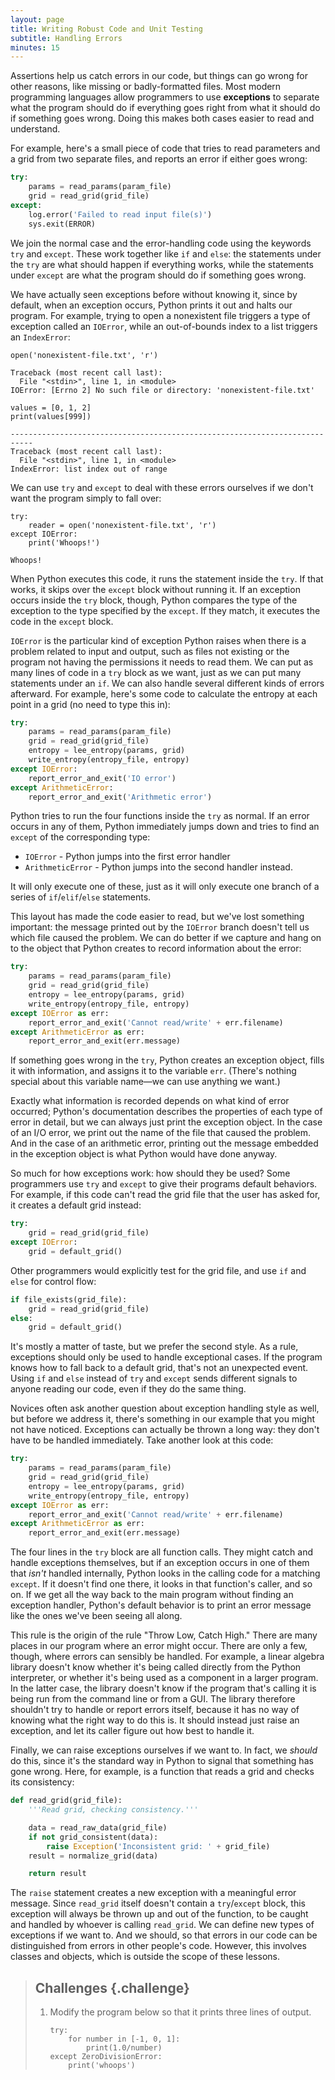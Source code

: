 ```yaml
---
layout: page
title: Writing Robust Code and Unit Testing
subtitle: Handling Errors
minutes: 15
---
```


Assertions help us catch errors in our code, but things can go wrong for other reasons, like missing or badly-formatted files. Most modern programming languages allow programmers to use **exceptions** to separate what the program should do if everything goes right from what it should do if something goes wrong. Doing this makes both cases easier to read and understand.

For example, here's a small piece of code that tries to read parameters and a grid from two separate files, and reports an error if either goes wrong:

```python
try:
    params = read_params(param_file)
    grid = read_grid(grid_file)
except:
    log.error('Failed to read input file(s)')
    sys.exit(ERROR)
```

We join the normal case and the error-handling code using the keywords `try` and `except`. These work together like `if` and `else`: the statements under the `try` are what should happen if everything works, while the statements under `except` are what the program should do if something goes wrong.

We have actually seen exceptions before without knowing it, since by default,
when an exception occurs, Python prints it out and halts our program.
For example, trying to open a nonexistent file triggers a type of exception called an `IOError`, while an out-of-bounds index to a list triggers an `IndexError`:

~~~ {.python}
open('nonexistent-file.txt', 'r')
~~~

~~~ {.output}
Traceback (most recent call last):
  File "<stdin>", line 1, in <module>
IOError: [Errno 2] No such file or directory: 'nonexistent-file.txt'
~~~

~~~ {.python}
values = [0, 1, 2]
print(values[999])
~~~

~~~ {.output}
---------------------------------------------------------------------------
Traceback (most recent call last):
  File "<stdin>", line 1, in <module>
IndexError: list index out of range
~~~

We can use `try` and `except` to deal with these errors ourselves if we don't want the program simply to fall over:

~~~ {.python}
try:
    reader = open('nonexistent-file.txt', 'r')
except IOError:
    print('Whoops!')
~~~

~~~ {.output}
Whoops!
~~~

When Python executes this code, it runs the statement inside the `try`. If that works, it skips over the `except` block without running it. If an exception occurs inside the `try` block, though, Python compares the type of the exception to the type specified by the `except`. If they match, it executes the code in the `except` block.

`IOError` is the particular kind of exception Python raises when there is a problem related to input and output, such as files not existing or the program not having the permissions it needs to read them. We can put as many lines of code in a `try` block as we want, just as we can put many statements under an `if`. We can also handle several different kinds of errors afterward. For example, here's some code to calculate the entropy at each point in a grid (no need to type this in):

```python
try:
    params = read_params(param_file)
    grid = read_grid(grid_file)
    entropy = lee_entropy(params, grid)
    write_entropy(entropy_file, entropy)
except IOError:
    report_error_and_exit('IO error')
except ArithmeticError:
    report_error_and_exit('Arithmetic error')
```

Python tries to run the four functions inside the `try` as normal. If an error occurs in any of them, Python immediately jumps down and tries to find an `except` of the corresponding type:

-  `IOError` -  Python jumps into the first error handler
-  `ArithmeticError` - Python jumps into the second handler instead. 

It will only execute one of these, just as it will only execute one branch of a series of `if`/`elif`/`else` statements.

This layout has made the code easier to read, but we've lost something important: the message printed out by the `IOError` branch doesn't tell us which file caused the problem. We can do better if we capture and hang on to the object that Python creates to record information about the error:

```python
try:
    params = read_params(param_file)
    grid = read_grid(grid_file)
    entropy = lee_entropy(params, grid)
    write_entropy(entropy_file, entropy)
except IOError as err:
    report_error_and_exit('Cannot read/write' + err.filename)
except ArithmeticError as err:
    report_error_and_exit(err.message)
```

If something goes wrong in the `try`, Python creates an exception object,
fills it with information, and assigns it to the variable `err`. (There's nothing special about this variable name&mdash;we can use anything we want.)

Exactly what information is recorded depends on what kind of error occurred; Python's documentation describes the properties of each type of error in detail, but we can always just print the exception object. In the case of an I/O error,
we print out the name of the file that caused the problem. And in the case of an arithmetic error, printing out the message embedded in the exception object is what Python would have done anyway.

So much for how exceptions work: how should they be used? Some programmers use `try` and `except` to give their programs default behaviors. For example, if this code can't read the grid file that the user has asked for, it creates a default grid instead:

```python
try:
    grid = read_grid(grid_file)
except IOError:
    grid = default_grid()
```

Other programmers would explicitly test for the grid file, and use `if` and `else` for control flow:

```python
if file_exists(grid_file):
    grid = read_grid(grid_file)
else:
    grid = default_grid()
```

It's mostly a matter of taste, but we prefer the second style. As a rule,
exceptions should only be used to handle exceptional cases. If the program knows how to fall back to a default grid, that's not an unexpected event. Using `if` and `else` instead of `try` and `except` sends different signals to anyone reading our code, even if they do the same thing.

Novices often ask another question about exception handling style as well, but before we address it, there's something in our example that you might not have noticed. Exceptions can actually be thrown a long way: they don't have to be handled immediately. Take another look at this code:

```python
try:
    params = read_params(param_file)
    grid = read_grid(grid_file)
    entropy = lee_entropy(params, grid)
    write_entropy(entropy_file, entropy)
except IOError as err:
    report_error_and_exit('Cannot read/write' + err.filename)
except ArithmeticError as err:
    report_error_and_exit(err.message)
```

The four lines in the `try` block are all function calls. They might catch and handle exceptions themselves, but if an exception occurs in one of them that *isn't* handled internally, Python looks in the calling code for a matching `except`. If it doesn't find one there, it looks in that function's caller,
and so on. If we get all the way back to the main program without finding an exception handler, Python's default behavior is to print an error message like the ones we've been seeing all along.

This rule is the origin of the rule "Throw Low, Catch High." There are many places in our program where an error might occur. There are only a few, though, where errors can sensibly be handled. For example, a linear algebra library doesn't know whether it's being called directly from the Python interpreter,
or whether it's being used as a component in a larger program. In the latter case, the library doesn't know if the program that's calling it is being run from the command line or from a GUI. The library therefore shouldn't try to handle or report errors itself, because it has no way of knowing what the right way to do this is. It should instead just raise an exception, and let its caller figure out how best to handle it.

Finally, we can raise exceptions ourselves if we want to. In fact,
we *should* do this, since it's the standard way in Python to signal that something has gone wrong. Here, for example, is a function that reads a grid and checks its consistency:

```python
def read_grid(grid_file):
    '''Read grid, checking consistency.'''

    data = read_raw_data(grid_file)
    if not grid_consistent(data):
        raise Exception('Inconsistent grid: ' + grid_file)
    result = normalize_grid(data)

    return result
```

The `raise` statement creates a new exception with a meaningful error message. Since `read_grid` itself doesn't contain a `try`/`except` block, this exception will always be thrown up and out of the function, to be caught and handled by whoever is calling `read_grid`. We can define new types of exceptions if we want to. And we should, so that errors in our code can be distinguished from errors in other people's code. However, this involves classes and objects, which is outside the scope of these lessons.

> ## Challenges {.challenge}
> 
> 1.  Modify the program below so that it prints three lines of output.
>     ```
>     try:
>         for number in [-1, 0, 1]:
>             print(1.0/number)
>     except ZeroDivisionError:
>         print('whoops')
>     ```
